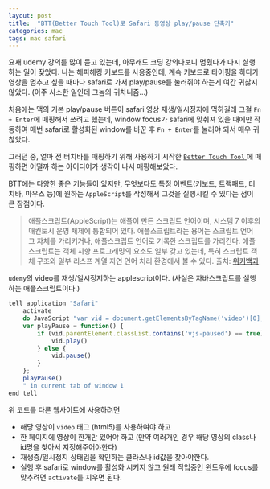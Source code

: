 ```yaml
---
layout: post 
title:  "BTT(Better Touch Tool)로 Safari 동영상 play/pause 단축키"
categories: mac
tags: mac safari
---
```


요새 udemy 강의를 많이 듣고 있는데, 아무래도 코딩 강의다보니 멈췄다가 다시 실행하는 일이 잦았다. 나는 해피해킹 키보드를 사용중인데, 계속 키보드로 타이핑을 하다가 영상을 멈추고 싶을 때마다 safari로 가서 play/pause를 눌러줘야 하는게 여간 귀찮지 않았다. (아주 사소한 일인데 그놈의 귀차니즘...)

처음에는 맥의 기본 play/pause 버튼이 safari 영상 재생/일시정지에 먹히길래 그걸 `Fn + Enter`에 매핑해서 쓰려고 했는데, window focus가 safari에 맞춰져 있을 때에만 작동하여 매번 safari로 활성화된 window를 바꾼 후 `Fn + Enter`를 눌러야 되서 매우 귀찮았다.

그러던 중, 얼마 전 터치바를 매핑하기 위해 사용하기 시작한 [ `Better Touch Tool` ](https://www.boastr.net)에 매핑하면 어떨까 하는 아이디어가 생각이 나서 매핑해보았다.

BTT에는 다양한 좋은 기능들이 있지만, 무엇보다도 특정 이벤트(키보드, 트랙패드, 터치바, 마우스 등)에 원하는 `AppleScript`를 작성해서 그것을 실행시킬 수 있다는 점이 큰 장점이다. 

>  애플스크립트(AppleScript)는 애플이 만든 스크립트 언어이며, 시스템 7 이후의 매킨토시 운영 체제에 통합되어 있다. 애플스크립트라는 용어는 스크립트 언어 그 자체를 가리키거나, 애플스크립트 언어로 기록한 스크립트를 가리킨다.
> 애플스크립트는 객체 지향 프로그래밍의 요소도 일부 갖고 있는데, 특히 스크립트 객체 구조와 일부 리스프 계열 자연 언어 처리 환경에서 볼 수 있다.
> 출처: [위키백과](https://ko.wikipedia.org/wiki/%EC%95%A0%ED%94%8C%EC%8A%A4%ED%81%AC%EB%A6%BD%ED%8A%B8)


`udemy`의 video를 재생/일시정지하는 applescript이다. (사실은 자바스크립트를 실행하는 애플스크립트이다.)

```javascript
tell application "Safari"
	activate
	do JavaScript "var vid = document.getElementsByTagName('video')[0];
	var playPause = function() {
		if (vid.parentElement.classList.contains('vjs-paused') == true) {
			vid.play()
		} else {
			vid.pause()
		}
	};
	playPause()
	" in current tab of window 1
end tell
```

위 코드를 다른 웹사이트에 사용하려면 
- 해당 영상이 `video` 태그 (html5)를 사용하여야 하고
- 한 페이지에 영상이 한개만 있어야 하고 (만약 여러개인 경우 해당 영상의 class나 id명을 찾아서 지정해주어야한다)
- 재생중/일시정지 상태임을 확인하는 클라스나 id값을 찾아야한다.
- 실행 후 safari로 window를 활성화 시키지 않고 원래 작업중인 윈도우에 focus를 맞추려면 `activate`를 지우면 된다.
